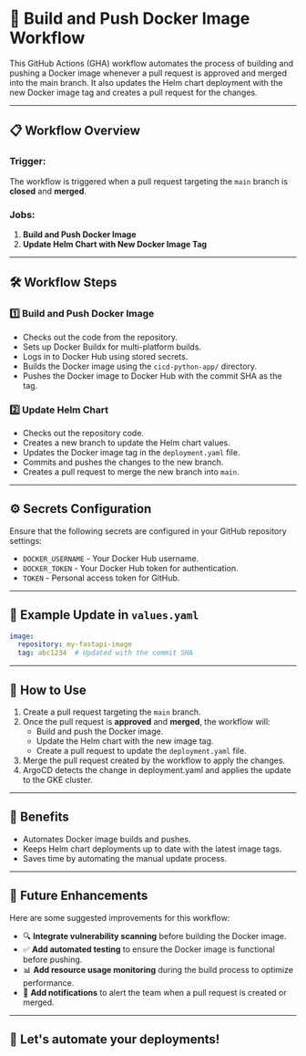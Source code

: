
# 🚀 Build and Push Docker Image Workflow

This GitHub Actions (GHA) workflow automates the process of building and pushing a Docker image whenever a pull request is approved and merged into the main branch. It also updates the Helm chart deployment with the new Docker image tag and creates a pull request for the changes.

---

## 📋 Workflow Overview

### **Trigger:**
The workflow is triggered when a pull request targeting the `main` branch is **closed** and **merged**.

### **Jobs:**
1. **Build and Push Docker Image**
2. **Update Helm Chart with New Docker Image Tag**

---

## 🛠️ Workflow Steps

### **1️⃣ Build and Push Docker Image**
- Checks out the code from the repository.
- Sets up Docker Buildx for multi-platform builds.
- Logs in to Docker Hub using stored secrets.
- Builds the Docker image using the `cicd-python-app/` directory.
- Pushes the Docker image to Docker Hub with the commit SHA as the tag.

### **2️⃣ Update Helm Chart**
- Checks out the repository code.
- Creates a new branch to update the Helm chart values.
- Updates the Docker image tag in the `deployment.yaml` file.
- Commits and pushes the changes to the new branch.
- Creates a pull request to merge the new branch into `main`.

---

## ⚙️ Secrets Configuration

Ensure that the following secrets are configured in your GitHub repository settings:
- `DOCKER_USERNAME` - Your Docker Hub username.
- `DOCKER_TOKEN` - Your Docker Hub token for authentication.
- `TOKEN` - Personal access token for GitHub.

---

## 🎨 Example Update in `values.yaml`
```yaml
image:
  repository: my-fastapi-image
  tag: abc1234  # Updated with the commit SHA
```

---

## 🔧 How to Use

1. Create a pull request targeting the `main` branch.
2. Once the pull request is **approved** and **merged**, the workflow will:
   - Build and push the Docker image.
   - Update the Helm chart with the new image tag.
   - Create a pull request to update the `deployment.yaml` file.
3. Merge the pull request created by the workflow to apply the changes.
4. ArgoCD detects the change in deployment.yaml and applies the update to the GKE cluster.  

---

## 🎯 Benefits
- Automates Docker image builds and pushes.
- Keeps Helm chart deployments up to date with the latest image tags.
- Saves time by automating the manual update process.

---

## 🔧 Future Enhancements

Here are some suggested improvements for this workflow:

- 🔍 **Integrate vulnerability scanning** before building the Docker image.
- ✅ **Add automated testing** to ensure the Docker image is functional before pushing.
- 📊 **Add resource usage monitoring** during the build process to optimize performance.
- 🚦 **Add notifications** to alert the team when a pull request is created or merged.

---

## 🚀 Let's automate your deployments!
